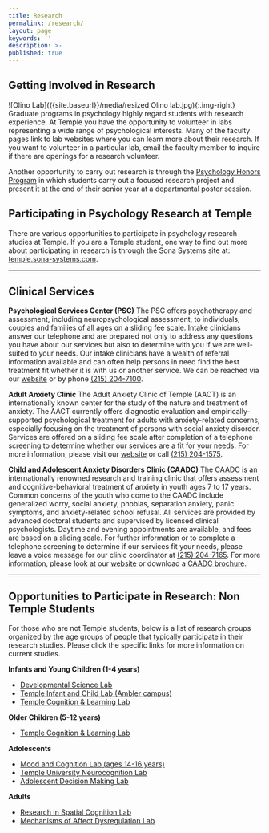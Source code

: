 ```yaml
---
title: Research
permalink: /research/
layout: page
keywords: ''
description: >-
published: true
---
```

## Getting Involved in Research
![Olino Lab]({{site.baseurl}}/media/resized Olino lab.jpg){:.img-right}
Graduate programs in psychology highly regard students with research experience. At Temple you have the opportunity to volunteer in labs representing a wide range of psychological interests. Many of the faculty pages link to lab websites where you can learn more about their research. If you want to volunteer in a particular lab, email the faculty member to inquire if there are openings for a research volunteer.

Another opportunity to carry out research is through the [Psychology Honors Program](https://develop.cla.temple.edu/psychology/undergraduate/) in which students carry out a focused research project and present it at the end of their senior year at a departmental poster session.

## Participating in Psychology Research at Temple

There are various opportunities to participate in psychology research studies at Temple. If you are a Temple student, one way to find out more about participating in research is through the Sona Systems site at: [temple.sona-systems.com](https://temple.sona-systems.com).

___

## Clinical Services

**Psychological Services Center (PSC)**
The PSC offers psychotherapy and assessment, including neuropsychological assessment, to individuals, couples and families of all ages on a sliding fee scale. Intake clinicians answer our telephone and are prepared not only to address any questions you have about our services but also to determine with you if we are well-suited to your needs. Our intake clinicians have a wealth of referral information available and can often help persons in need find the best treatment fit whether it is with us or another service. We can be reached via our [website](http://templepsc.com/) or by phone [(215) 204-7100](tel:2152047100).

**Adult Anxiety Clinic**
The Adult Anxiety Clinic of Temple (AACT) is an internationally known center for the study of the nature and treatment of anxiety. The AACT currently offers diagnostic evaluation and empirically-supported psychological treatment for adults with anxiety-related concerns, especially focusing on the treatment of persons with social anxiety disorder. Services are offered on a sliding fee scale after completion of a telephone screening to determine whether our services are a fit for your needs. For more information, please visit our [website](http://sites.temple.edu/anxiety/) or call [(215) 204-1575](tel:2152041575).

**Child and Adolescent Anxiety Disorders Clinic (CAADC)**
The CAADC is an internationally renowned research and training clinic that offers assessment and cognitive-behavioral treatment of anxiety in youth ages 7 to 17 years. Common concerns of the youth who come to the CAADC include generalized worry, social anxiety, phobias, separation anxiety, panic symptoms, and anxiety-related school refusal. All services are provided by advanced doctoral students and supervised by licensed clinical psychologists. Daytime and evening appointments are available, and fees are based on a sliding scale. For further information or to complete a telephone screening to determine if our services fit your needs, please leave a voice message for our clinic coordinator at [(215) 204-7165](tel:2152047165). For more information, please look at our [website](http://www.childanxiety.org/) or download a [CAADC brochure](https://liberalarts.temple.edu/sites/liberalarts/files/CAADC_Brochure.pdf).

___

## Opportunities to Participate in Research: Non Temple Students
For those who are not Temple students, below is a list of research groups organized by the age groups of people that typically participate in their research studies. Please click the specific links for more information on current studies.

**Infants and Young Children (1-4 years)**
- [Developmental Science Lab](http://www.temple.edu/devscilab/)
- [Temple Infant and Child Lab (Ambler campus)](http://www.temple.edu/infantlab/)
- [Temple Cognition & Learning Lab](http://sites.temple.edu/cognitionlearning/)

**Older Children (5-12 years)**
- [Temple Cognition & Learning Lab](http://sites.temple.edu/cognitionlearning/)

**Adolescents**
- [Mood and Cognition Lab (ages 14-16 years)](http://www.temple.edu/moodandcognitionlab/)
- [Temple University Neurocognition Lab](http://www.temple.edu/tunl/)
- [Adolescent Decision Making Lab](http://www.laurencesteinberg.com/research/current-projects)

**Adults**
- [Research in Spatial Cognition Lab](http://sites.temple.edu/risc/)
- [Mechanisms of Affect Dysregulation Lab](http://sites.temple.edu/madlab/)
